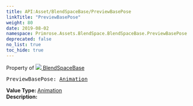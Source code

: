```yaml
---
title: API:Asset/BlendSpaceBase/PreviewBasePose
linkTitle: "PreviewBasePose"
weight: 80
date: 2019-08-02
namespace: Primrose.Assets.BlendSpace.BlendSpaceBase.PreviewBasePose
deprecated: false
no_list: true
toc_hide: true
---
```

Property of <a href="/docs/api-reference/Class/BlendSpaceBase"><img src="/icons/silk/default.png"/>&nbsp;BlendSpaceBase</a>
<pre class="method-declaration">
PreviewBasePose: <a class="type" href="/docs/api-reference/Asset/Animation">Animation</a></pre>
<b>Value Type: </b>
<a class="type" href="/docs/api-reference/Asset/Animation">Animation</a>
<br/>
<b>Description: </b>